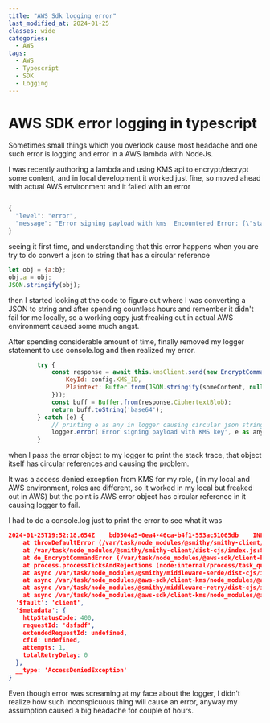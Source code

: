 ```yaml
---
title: "AWS Sdk logging error"
last_modified_at: 2024-01-25
classes: wide
categories:
  - AWS
tags:
  - AWS
  - Typescript
  - SDK
  - Logging
---
```

# AWS SDK error logging in typescript

Sometimes small things which you overlook cause most headache and one such error is logging and error in a AWS lambda with NodeJs.

I was recently authoring a lambda and using KMS api to encrypt/decrypt some content, and in local development it worked just fine, so moved ahead with actual AWS environment and it failed with an error

```typescript

{
  "level": "error",
  "message": "Error signing payload with kms  Encountered Error: {\"stack\":\"TypeError: Converting circular structure to JSON\\n    --> starting at object with constructor 'IncomingMessage'\\n    |     property 'req' -> object with constructor 'ClientRequest'\\n    --- property 'res' closes the circle\\n    at JSON.stringify (<anonymous>)\\n    at Logging.error (/var/task/node_modules/@abc/abc-utils/lib/src/logging/logging.js:108:115)\\n    at Service.<anonymous> (/var/task/src/common/service/service.js:48:42)\\n    at Generator.throw (<anonymous>)\\n    at rejected (/var/task/src/common/service/service.js:6:65)\\n    at process.processTicksAndRejections (node:internal/process/task_queues:95:5)\",\"message\":\"Converting circular structure to JSON\\n    --> starting at object with constructor 'IncomingMessage'\\n    |     property 'req' -> object with constructor 'ClientRequest'\\n    --- property 'res' closes the circle\"}"
}

```
seeing it first time, and understanding that this error happens when you are try to do convert a json to string that has a circular reference

```javascript 
let obj = {a:b};
obj.a = obj;
JSON.stringify(obj);
```
then I started looking at the code to figure out where I was converting a JSON to string and after spending countless hours and remember it didn't fail for me locally, so a working copy just freaking out in actual AWS environment caused some much angst.

After spending considerable amount of time, finally removed my logger statement to use console.log and then realized my error.

```javascript
        try {
            const response = await this.kmsClient.send(new EncryptCommand({
                KeyId: config.KMS_ID,
                Plaintext: Buffer.from(JSON.stringify(someContent, null))
            }));
            const buff = Buffer.from(response.CiphertextBlob);
            return buff.toString('base64');
        } catch (e) {
            // printing e as any in logger causing circular json stringify error.
            logger.error('Error signing payload with KMS key', e as any);
        }
```
when I pass the error object to my logger to print the stack trace, that object itself has circular references and causing the problem.

It was a access denied exception from KMS for my role, ( in my local and AWS environment, roles are different, so it worked in my local but freaked out in AWS) but the point is AWS error object has circular reference in it causing logger to fail. 

I had to do a console.log just to print the error to see what it was

```JSON
2024-01-25T19:52:18.654Z	bd0504a5-0ea4-46ca-b4f1-553ac51065db	INFO	Error signing payload with KMS key AccessDeniedException: User: arn:aws:sts::xxxx:assumed-role/xxxx/xxx is not authorized to perform: kms:Encrypt on resource: arn:aws:kms:us-east-1:xxx:key/dddd because no identity-based policy allows the kms:Encrypt action
    at throwDefaultError (/var/task/node_modules/@smithy/smithy-client/dist-cjs/index.js:838:20)
    at /var/task/node_modules/@smithy/smithy-client/dist-cjs/index.js:847:5
    at de_EncryptCommandError (/var/task/node_modules/@aws-sdk/client-kms/dist-cjs/index.js:2509:14)
    at process.processTicksAndRejections (node:internal/process/task_queues:95:5)
    at async /var/task/node_modules/@smithy/middleware-serde/dist-cjs/index.js:35:20
    at async /var/task/node_modules/@aws-sdk/client-kms/node_modules/@aws-sdk/middleware-signing/dist-cjs/index.js:184:18
    at async /var/task/node_modules/@smithy/middleware-retry/dist-cjs/index.js:320:38
    at async /var/task/node_modules/@aws-sdk/client-kms/node_modules/@aws-sdk/middleware-logger/dist-cjs/index.js:33:22 {
  '$fault': 'client',
  '$metadata': {
    httpStatusCode: 400,
    requestId: 'dsfsdf',
    extendedRequestId: undefined,
    cfId: undefined,
    attempts: 1,
    totalRetryDelay: 0
  },
  __type: 'AccessDeniedException'
}

```

Even though error was screaming at my face about the logger, I didn't realize how such inconspicuous thing will cause an error, anyway my assumption caused a big headache for couple of hours. 